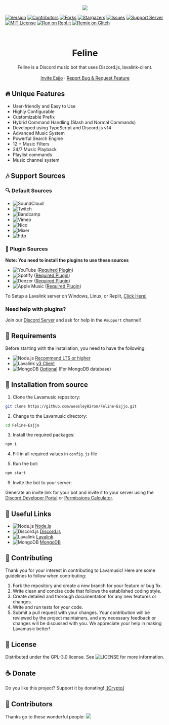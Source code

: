 <center><img src="https://capsule-render.vercel.app/api?type=waving&color=gradient&height=200&section=header&text=Feline&fontSize=80&fontAlignY=35&animation=twinkling&fontColor=solid" /></center>

[![Version][version-shield]](version-url)
[![Contributors][contributors-shield]][contributors-url]
[![Forks][forks-shield]][forks-url]
[![Stargazers][stars-shield]][stars-url]
[![Issues][issues-shield]][issues-url]
[![Support Server][support-shield]][support-server]
[![MIT License][license-shield]][license-url]
[![Run on Repl.it](https://repl.it/badge/github/weasley82ron/Feline-Esjjo)](https://repl.it/github/weasley82ron/Feline-Esjjo)
[![Remix on Glitch](https://cdn.glitch.com/2703baf2-b643-4da7-ab91-7ee2a2d00b5b%2Fremix-button.svg)](https://glitch.com/edit/#!/import/github/weasley82ron/Feline-Esjjo)

<!-- PROJECT LOGO -->
<br />
<p align="center">
  <a href="https://cdn.discordapp.com/avatars/1248903655978172507/a_b4c4120c9740b267cf4c59ec7292a44b.gif?size=4096" alt="feline" width="200" height="200">
  </a>

  <h1 align="center">Feline</h1>
  <p align="center">Feline is a Discord music bot that uses Discord.js, lavalink-client.
    <br />
    <br />
    <a href="https://discord.com/oauth2/authorize?client_id=1276175949037305919">Invite Esjjo</a>
    ·
    <a href="https://github.com/weasley82ron/Feline-Esjjo/issues">Report Bug & Request Feature</a>
  </p>
</p>

## 🔥 Unique Features

- User-friendly and Easy to Use
- Highly Configurable
- Customizable Prefix
- Hybrid Command Handling (Slash and Normal Commands)
- Developed using TypeScript and Discord.js v14
- Advanced Music System
- Powerful Search Engine
- 12 + Music Filters
- 24/7 Music Playback
- Playlist commands
- Music channel system

## 🎶 Support Sources

### 🔍 Default Sources

- ![SoundCloud](https://img.shields.io/badge/SoundCloud-FF3300?style=plastic&logo=soundcloud&logoColor=white)
- ![Twitch](https://img.shields.io/badge/Twitch-9146FF?style=plastic&logo=twitch&logoColor=white)
- ![Bandcamp](https://img.shields.io/badge/Bandcamp-629AA9?style=plastic&logo=bandcamp&logoColor=white)
- ![Vimeo](https://img.shields.io/badge/Vimeo-1AB7EA?style=plastic&logo=vimeo&logoColor=white)
- ![Nico](https://img.shields.io/badge/Nico-FF0066?style=plastic&logo=nico&logoColor=white)
- ![Mixer](https://img.shields.io/badge/Mixer-FFA500?style=plastic&logo=mixer&logoColor=white)
- ![http](https://img.shields.io/badge/http-FFA500?style=plastic&logo=http&logoColor=white)

### 🔌 Plugin Sources

**Note: You need to install the plugins to use these sources**

- ![YouTube](https://img.shields.io/badge/YouTube-FF0000?style=plastic&logo=youtube&logoColor=white) ([Required Plugin][youtube-source])
- ![Spotify](https://img.shields.io/badge/Spotify-1ED760?style=plastic&logo=spotify&logoColor=white) ([Required Plugin][LavaSrc])
- ![Deezer](https://img.shields.io/badge/Deezer-FF0000?style=plastic&logo=deezer&logoColor=white) ([Required Plugin][LavaSrc])
- ![Apple Music](https://img.shields.io/badge/Apple%20Music-000000?style=plastic&logo=apple-music&logoColor=white) ([Required Plugin][LavaSrc])


[LavaSrc]: https://github.com/topi314/LavaSrc
[skybot-lavalink-plugin]: https://github.com/DuncteBot/skybot-lavalink-plugin
[youtube-source]: https://github.com/lavalink-devs/youtube-source
[jiosaavn]: https://github.com/appujet/jiosaavn-plugin

To Setup a Lavalink server on Windows, Linux, or Replit, [Click Here!](https://github.com/LucasB25/lavalink-server)

### **Need help with plugins?**

Join our [Discord Server](https://discord.gg/jsk) and ask for help in the `#support` channel!

## 🔧 Requirements

Before starting with the installation, you need to have the following:

- ![Node.js](https://img.shields.io/badge/Node.js-43853D?style=for-the-badge&logo=node.js&logoColor=white) [Recommend LTS or higher](https://nodejs.org/)
- ![Lavalink](https://img.shields.io/badge/Lavalink-7289DA?style=for-the-badge&logo=discord&logoColor=white) [v3 Client](https://github.com/lavalink-devs/lavalink)
- ![MongoDB](https://img.shields.io/badge/MongoDB-47A248?style=for-the-badge&logo=mongodb&logoColor=white) [Optional](https://www.mongodb.com/try/download/community) (For MongoDB database)


## 🚀 Installation from source

1. Clone the Lavamusic repository:

```bash
git clone https://github.com/weasley82ron/Feline-Esjjo.git
```

2. Change to the Lavamusic directory:

```bash
cd Feline-Esjjo
```

3. Install the required packages:

```bash
npm i
```

4. Fill in all required values in `config.js` file


8. Run the bot:


```bash
npm start
```

9. Invite the bot to your server:

Generate an invite link for your bot and invite it to your server using the [Discord Developer Portal](https://discord.com/developers/applications) or [Permissions Calculator](https://discordapi.com/permissions.html).




## 🔗 Useful Links

- ![Node.js](https://img.shields.io/badge/Node.js-43853D?style=for-the-badge&logo=node.js&logoColor=white) [Node.js](https://nodejs.org/en/download/)
- ![Discord.js](https://img.shields.io/badge/Discord.js-7289DA?style=for-the-badge&logo=discord&logoColor=white) [Discord.js](https://discord.js.org/#/)
- ![Lavalink](https://img.shields.io/badge/Lavalink-7289DA?style=for-the-badge&logo=discord&logoColor=white) [Lavalink](https://github.com/lavalink-devs/Lavalink)
- ![MongoDB](https://img.shields.io/badge/MongoDB-47A248?style=for-the-badge&logo=mongodb&logoColor=white) [MongoDB](https://www.mongodb.com/try/download/community)



## 📜 Contributing

Thank you for your interest in contributing to Lavamusic! Here are some guidelines to follow when contributing:

1. Fork the repository and create a new branch for your feature or bug fix.
2. Write clean and concise code that follows the established coding style.
3. Create detailed and thorough documentation for any new features or changes.
4. Write and run tests for your code.
5. Submit a pull request with your changes.
Your contribution will be reviewed by the project maintainers, and any necessary feedback or changes will be discussed with you. We appreciate your help in making Lavamusic better!

## 🔐 License

Distributed under the GPL-3.0 license. See ![LICENSE](https://img.shields.io/github/license/weasley82ron/Feline-Esjjo?style=social) for more information.

## ☕ Donate

Do you like this project? Support it by donating!
[![Crypto]](https://live.blockcypher.com/ltc/address/LKksXoe8vuNSyAUVDgwjgBYHuc6xj5Yehr/)

## 👥 Contributors

Thanks go to these wonderful people:
<a href="https://github.com/weasley82ron/Feline-Esjjo/graphs/contributors">
  <img src="https://contrib.rocks/image?repo=weasley82ron/Feline-Esjjo" />
</a>

[version-shield]: https://img.shields.io/github/package-json/v/weasley82ron/Feline-Esjjo?style=for-the-badge
[contributors-shield]: https://img.shields.io/github/contributors/weasley82ron/Feline-Esjjo.svg?style=for-the-badge
[contributors-url]: https://github.com/weasley82ron/Feline-Esjjo/graphs/contributors
[forks-shield]: https://img.shields.io/github/forks/weasley82ron/Feline-Esjjo.svg?style=for-the-badge
[forks-url]: https://github.com/weasley82ron/Feline-Esjjo/network/members
[stars-shield]: https://img.shields.io/github/stars/weasley82ron/Feline-Esjjo.svg?style=for-the-badge
[stars-url]: https://github.com/weasley82ron/Feline-Esjjo/stargazers
[issues-shield]: https://img.shields.io/github/issues/weasley82ron/Feline-Esjjo.svg?style=for-the-badge
[issues-url]: https://github.com/weasley82ron/Feline-Esjjo/issues
[license-shield]: https://img.shields.io/github/license/weasley82ron/Feline-Esjjo.svg?style=for-the-badge
[license-url]: https://github.com/weasley82ron/Feline-Esjjo/blob/master/LICENSE
[support-server]: https://discord.gg/jsk
[support-shield]: https://img.shields.io/discord/942117923001098260.svg?style=for-the-badge&logo=discord&colorB=7289DA
